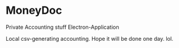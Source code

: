 # MoneyDoc
Private Accounting stuff
Electron-Application 

Local csv-generating accounting. Hope it will be done one day. lol.

